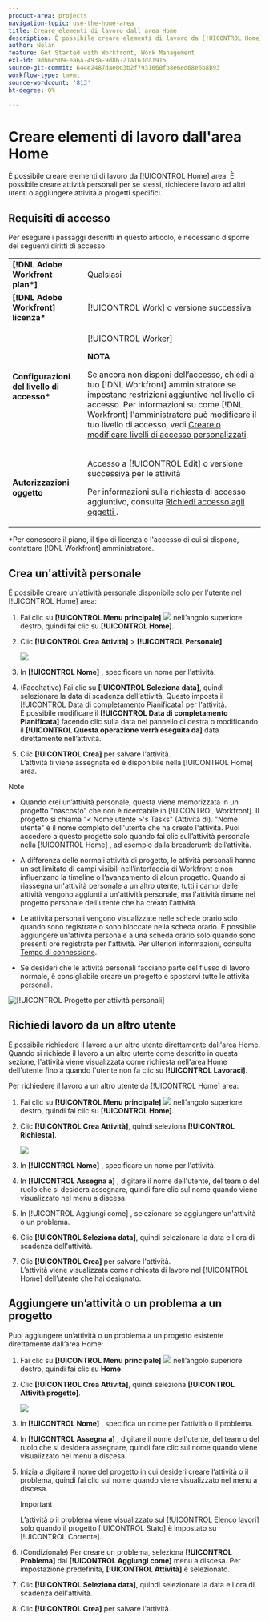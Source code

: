 ```yaml
---
product-area: projects
navigation-topic: use-the-home-area
title: Creare elementi di lavoro dall'area Home
description: È possibile creare elementi di lavoro da [!UICONTROL Home] area. È possibile creare attività personali per se stessi, richiedere lavoro ad altri utenti o aggiungere attività a progetti specifici.
author: Nolan
feature: Get Started with Workfront, Work Management
exl-id: 9db6e509-ea6a-493a-9d86-21a163da1915
source-git-commit: 644e2487dae0d3b2f7931660fb8e6ed68e6b8b93
workflow-type: tm+mt
source-wordcount: '813'
ht-degree: 0%

---
```


# Creare elementi di lavoro dall&#39;area Home

<!--
<p data-mc-conditions="QuicksilverOrClassic.Draft mode">(NOTE: From Courtney: Need to rename)</p>
-->

È possibile creare elementi di lavoro da [!UICONTROL Home] area. È possibile creare attività personali per se stessi, richiedere lavoro ad altri utenti o aggiungere attività a progetti specifici.

## Requisiti di accesso

Per eseguire i passaggi descritti in questo articolo, è necessario disporre dei seguenti diritti di accesso:

<table style="table-layout:auto"> 
 <col> 
 <col> 
 <tbody> 
  <tr> 
   <td role="rowheader"><strong>[!DNL Adobe Workfront plan*]</strong></td> 
   <td> <p>Qualsiasi</p> </td> 
  </tr> 
  <tr> 
   <td role="rowheader"><strong>[!DNL Adobe Workfront] licenza*</strong></td> 
   <td> <p>[!UICONTROL Work] o versione successiva</p> </td> 
  </tr> 
  <tr> 
   <td role="rowheader"><strong>Configurazioni del livello di accesso*</strong></td> 
   <td> <p>[!UICONTROL Worker]</p> <p><b>NOTA</b></p> 
   <p>Se ancora non disponi dell’accesso, chiedi al tuo [!DNL Workfront] amministratore se impostano restrizioni aggiuntive nel livello di accesso. Per informazioni su come [!DNL Workfront] l'amministratore può modificare il tuo livello di accesso, vedi <a href="../../../administration-and-setup/add-users/configure-and-grant-access/create-modify-access-levels.md" class="MCXref xref">Creare o modificare livelli di accesso personalizzati</a>.</p> </td> 
  </tr> 
  <tr> 
   <td role="rowheader"><strong>Autorizzazioni oggetto</strong></td> 
   <td> <p>Accesso a [!UICONTROL Edit] o versione successiva per le attività</p> <p>Per informazioni sulla richiesta di accesso aggiuntivo, consulta <a href="../../../workfront-basics/grant-and-request-access-to-objects/request-access.md" class="MCXref xref">Richiedi accesso agli oggetti </a>.</p> </td> 
  </tr> 
 </tbody> 
</table>

&#42;Per conoscere il piano, il tipo di licenza o l&#39;accesso di cui si dispone, contattare [!DNL Workfront] amministratore.

## Crea un&#39;attività personale

È possibile creare un&#39;attività personale disponibile solo per l&#39;utente nel [!UICONTROL Home] area:

1. Fai clic su **[!UICONTROL Menu principale]** ![](assets/main-menu-icon.png) nell’angolo superiore destro, quindi fai clic su **[!UICONTROL Home]**.
1. Clic **[!UICONTROL Crea Attività]** > **[!UICONTROL Personale]**.

   ![](assets/creating-work-items-new-task-personal-nwe-350x228.png)

1. In **[!UICONTROL Nome]** , specificare un nome per l&#39;attività.
1. (Facoltativo) Fai clic su **[!UICONTROL Seleziona data]**, quindi selezionare la data di scadenza dell&#39;attività. Questo imposta il [!UICONTROL Data di completamento Pianificata] per l&#39;attività.\
   È possibile modificare il **[!UICONTROL Data di completamento Pianificata]** facendo clic sulla data nel pannello di destra o modificando il **[!UICONTROL Questa operazione verrà eseguita da]** data direttamente nell’attività.

1. Clic **[!UICONTROL Crea]** per salvare l&#39;attività.\
   L’attività ti viene assegnata ed è disponibile nella [!UICONTROL Home] area.

>[!NOTE]
>
>* Quando crei un’attività personale, questa viene memorizzata in un progetto &quot;nascosto&quot; che non è ricercabile in [!UICONTROL Workfront]. Il progetto si chiama &quot;&lt; Nome utente >&#39;s Tasks&quot; (Attività di). &quot;Nome utente&quot; è il nome completo dell&#39;utente che ha creato l&#39;attività. Puoi accedere a questo progetto solo quando fai clic sull’attività personale nella [!UICONTROL Home] , ad esempio dalla breadcrumb dell’attività.
>
>* A differenza delle normali attività di progetto, le attività personali hanno un set limitato di campi visibili nell’interfaccia di Workfront e non influenzano la timeline o l’avanzamento di alcun progetto. Quando si riassegna un&#39;attività personale a un altro utente, tutti i campi delle attività vengono aggiunti a un&#39;attività personale, ma l&#39;attività rimane nel progetto personale dell&#39;utente che ha creato l&#39;attività.
>
>
>* Le attività personali vengono visualizzate nelle schede orario solo quando sono registrate o sono bloccate nella scheda orario. È possibile aggiungere un&#39;attività personale a una scheda orario solo quando sono presenti ore registrate per l&#39;attività. Per ulteriori informazioni, consulta [Tempo di connessione](../../../timesheets/create-and-manage-timesheets/log-time.md).
> 
>* Se desideri che le attività personali facciano parte del flusso di lavoro normale, è consigliabile creare un progetto e spostarvi tutte le attività personali.
>
> ![[!UICONTROL Progetto per attività personali]](assets/createworkitems-personal--project-350x105.png)

## Richiedi lavoro da un altro utente

È possibile richiedere il lavoro a un altro utente direttamente dall&#39;area Home. Quando si richiede il lavoro a un altro utente come descritto in questa sezione, l&#39;attività viene visualizzata come richiesta nell&#39;area Home dell&#39;utente fino a quando l&#39;utente non fa clic su **[!UICONTROL Lavoraci]**.

Per richiedere il lavoro a un altro utente da [!UICONTROL Home] area:

1. Fai clic su **[!UICONTROL Menu principale]** ![](assets/main-menu-icon.png) nell’angolo superiore destro, quindi fai clic su **[!UICONTROL Home]**.
1. Clic **[!UICONTROL Crea Attività]**, quindi seleziona **[!UICONTROL Richiesta]**.

   ![](assets/creating-work-items-new-task-request-nwe-350x283.png)

1. In **[!UICONTROL Nome]** , specificare un nome per l&#39;attività.
1. In **[!UICONTROL Assegna a]** , digitare il nome dell&#39;utente, del team o del ruolo che si desidera assegnare, quindi fare clic sul nome quando viene visualizzato nel menu a discesa.
1. In [!UICONTROL Aggiungi come] , selezionare se aggiungere un&#39;attività o un problema.
1. Clic **[!UICONTROL Seleziona data]**, quindi selezionare la data e l&#39;ora di scadenza dell&#39;attività.
1. Clic **[!UICONTROL Crea]** per salvare l&#39;attività.\
   L’attività viene visualizzata come richiesta di lavoro nel [!UICONTROL Home] dell’utente che hai designato.

## Aggiungere un’attività o un problema a un progetto

Puoi aggiungere un’attività o un problema a un progetto esistente direttamente dall’area Home:

1. Fai clic su **[!UICONTROL Menu principale]** ![](assets/main-menu-icon.png) nell’angolo superiore destro, quindi fai clic su **Home**.
1. Clic **[!UICONTROL Crea Attività]**, quindi seleziona **[!UICONTROL Attività progetto]**.

   ![](assets/creating-work-items-new-project-task-nwe-350x358.png)

1. In **[!UICONTROL Nome]** , specifica un nome per l’attività o il problema.
1. In **[!UICONTROL Assegna a]** , digitare il nome dell&#39;utente, del team o del ruolo che si desidera assegnare, quindi fare clic sul nome quando viene visualizzato nel menu a discesa.
1. Inizia a digitare il nome del progetto in cui desideri creare l’attività o il problema, quindi fai clic sul nome quando viene visualizzato nel menu a discesa.

   >[!IMPORTANT]
   >
   >L’attività o il problema viene visualizzato sul [!UICONTROL Elenco lavori] solo quando il progetto [!UICONTROL Stato] è impostato su [!UICONTROL Corrente].

1. (Condizionale) Per creare un problema, seleziona **[!UICONTROL Problema]** dal **[!UICONTROL Aggiungi come]** menu a discesa. Per impostazione predefinita, **[!UICONTROL Attività]** è selezionato.

1. Clic **[!UICONTROL Seleziona data]**, quindi selezionare la data e l&#39;ora di scadenza dell&#39;attività.
1. Clic **[!UICONTROL Crea]** per salvare l&#39;attività.
